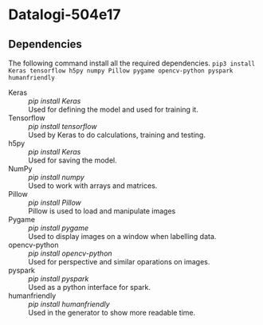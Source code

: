# Datalogi-504e17

## Dependencies
The following command install all the required dependencies.
`pip3 install Keras tensorflow h5py numpy Pillow pygame opencv-python pyspark humanfriendly`

<dl>
<dt>Keras</dt>
    <dd><em>pip install Keras </em></dd>
    <dd>Used for defining the model and used for training it.</dd>
<dt>Tensorflow</dt>
    <dd><em>pip install tensorflow</em></dd>
    <dd>Used by Keras to do calculations, training and testing.</dd>
<dt>h5py</dt>
    <dd><em>pip install Keras</em></dd>
    <dd>Used for saving the model.</dd>
<dt>NumPy</dt>
    <dd><em>pip install numpy</em></dd>
    <dd>Used to work with arrays and matrices.</dd>
<dt>Pillow</dt>
    <dd><em>pip install Pillow</em></dd>
    <dd>Pillow is used to load and manipulate images</dd>
<dt>Pygame</dt>
    <dd><em>pip install pygame</em></dd>
    <dd>Used to display images on a window when labelling data.</dd>
<dt>opencv-python</dt>
    <dd><em>pip install opencv-python</em></dd>
    <dd>Used for perspective and similar oparations on images.</dd>
<dt>pyspark</dt>
    <dd><em>pip install pyspark</em></dd>
    <dd>Used as a python interface for spark.</dd>
<dt>humanfriendly</dt>
    <dd><em>pip install humanfriendly</em></dd>
    <dd>Used in the generator to show more readable time.</dd>
</dl>
